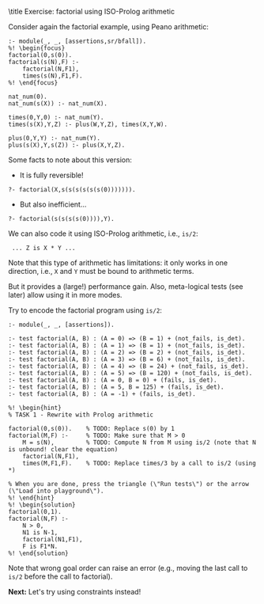 \title Exercise: factorial using ISO-Prolog arithmetic 

Consider again the factorial example, using Peano arithmetic:
```ciao_runnable
:- module(_, _, [assertions,sr/bfall]).
%! \begin{focus}
factorial(0,s(0)).
factorial(s(N),F) :-
    factorial(N,F1),
    times(s(N),F1,F).
%! \end{focus}

nat_num(0).
nat_num(s(X)) :- nat_num(X).

times(0,Y,0) :- nat_num(Y).
times(s(X),Y,Z) :- plus(W,Y,Z), times(X,Y,W).

plus(0,Y,Y) :- nat_num(Y).
plus(s(X),Y,s(Z)) :- plus(X,Y,Z).
```

Some facts to note about this version:
  - It is fully reversible!
```ciao_runnable
?- factorial(X,s(s(s(s(s(s(0))))))).
```
  - But also inefficient...
```ciao_runnable
?- factorial(s(s(s(s(0)))),Y).
```

We can also code it using ISO-Prolog arithmetic, i.e., `is/2`:
```ciao
 ... Z is X * Y ... 
```
Note that this type of arithmetic has limitations: it only works in
one direction, i.e., `X` and `Y` must be bound to 
arithmetic terms.

But it provides a (large!) performance gain.  Also, meta-logical tests
(see later) allow using it in more modes.

Try to encode the factorial program using `is/2`:
```ciao_runnable
:- module(_, _, [assertions]).

:- test factorial(A, B) : (A = 0) => (B = 1) + (not_fails, is_det).
:- test factorial(A, B) : (A = 1) => (B = 1) + (not_fails, is_det).
:- test factorial(A, B) : (A = 2) => (B = 2) + (not_fails, is_det).
:- test factorial(A, B) : (A = 3) => (B = 6) + (not_fails, is_det).
:- test factorial(A, B) : (A = 4) => (B = 24) + (not_fails, is_det).
:- test factorial(A, B) : (A = 5) => (B = 120) + (not_fails, is_det).
:- test factorial(A, B) : (A = 0, B = 0) + (fails, is_det).
:- test factorial(A, B) : (A = 5, B = 125) + (fails, is_det).
:- test factorial(A, B) : (A = -1) + (fails, is_det).

%! \begin{hint}
% TASK 1 - Rewrite with Prolog arithmetic 

factorial(0,s(0)).    % TODO: Replace s(0) by 1
factorial(M,F) :-     % TODO: Make sure that M > 0
    M = s(N),         % TODO: Compute N from M using is/2 (note that N is unbound! clear the equation)
    factorial(N,F1),
    times(M,F1,F).    % TODO: Replace times/3 by a call to is/2 (using *)

% When you are done, press the triangle (\"Run tests\") or the arrow (\"Load into playground\").
%! \end{hint}
%! \begin{solution}
factorial(0,1). 
factorial(N,F) :-
    N > 0,
    N1 is N-1,
    factorial(N1,F1),
    F is F1*N.
%! \end{solution}
```

Note that wrong goal order can raise an error (e.g., moving the last
call to `is/2` before the call to factorial).

**Next:** Let's try using constraints instead!

